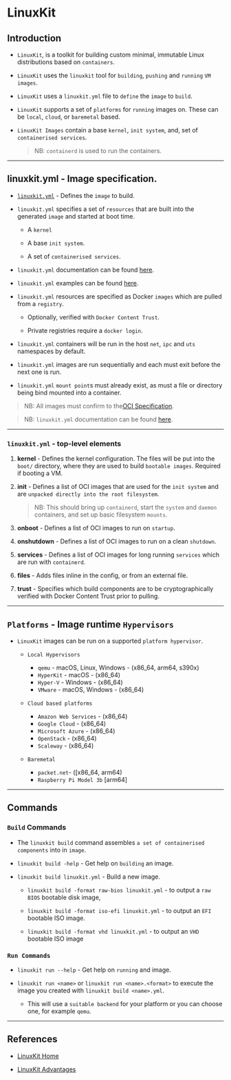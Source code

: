 # LinuxKit

## Introduction

* `LinuxKit`, is a toolkit for building custom minimal, immutable Linux distributions based on `containers`.

* `LinuxKit` uses the `linuxkit` tool for `building`, `pushing` and `running` `VM images`.

* `LinuxKit` uses a `linuxkit.yml` file to `define` the `image` to `build`.

* `LinuxKit` supports a set of `platforms` for `running` images on. These can be `local`, `cloud`, or `baremetal` based.

* `LinuxKit Images` contain a base `kernel`, `init system`, and, set of `containerised services`.

    > NB: `containerd` is used to run the containers.


---

## linuxkit.yml - Image specification.

* [`linuxkit.yml`](https://github.com/linuxkit/linuxkit/blob/master/linuxkit.yml) - Defines the `image` to build.


* `linuxkit.yml` specifies a set of `resources` that are built into the generated `image` and started at boot time. 

    * A `kernel`
    
    * A base `init system`. 
    
    * A set of `containerised services`.

* `linuxkit.yml` documentation can be found [here](https://github.com/linuxkit/linuxkit/blob/master/docs/yaml.md).

* `linuxkit.yml` examples can be found [here](https://github.com/linuxkit/linuxkit/tree/master/examples).


* `linuxkit.yml` resources are specified as Docker `images` which are pulled from a `registry`.

    * Optionally, verified with `Docker Content Trust`.

    * Private registries require a `docker login`.

* `linuxkit.yml` containers will be run in the host `net`, `ipc` and `uts` namespaces by default.

* `linuxkit.yml` images are run sequentially and each must exit before the next one is run.

* `linuxkit.yml` `mount point`s must already exist, as must a file or directory being bind mounted into a container.


> NB: All images must confirm to the[OCI Specification](https://github.com/opencontainers/runtime-spec/blob/master/spec.md).

> NB:  `linuxkit.yml` documentation can be found [here](https://github.com/linuxkit/linuxkit/blob/master/docs/yaml.md).

---

### `linuxkit.yml` - top-level elements

1. __kernel__ - Defines the kernel configuration. The files will be put into the `boot/` directory, where they are used to build `bootable images`. Required if booting a VM.

2. __init__ - Defines a list of OCI images that are used for the `init system` and are `unpacked directly into the root filesystem`.

    > NB: This should bring up `containerd`, start the `system` and `daemon` containers, and set up basic filesystem `mounts`. 

3. __onboot__ -  Defines a list of OCI images to run on `startup`.

4. __onshutdown__ - Defines a list of OCI images to run on a clean `shutdown`.

5. __services__ - Defines a list of OCI images for long running `services` which are run with `containerd`.

6. __files__ - Adds files inline in the config, or from an external file.

7. __trust__ - Specifies which build components are to be cryptographically verified with Docker Content Trust prior to pulling.

---

## `Platforms` - Image runtime `Hypervisors` 

* `LinuxKit` images can be run on a supported `platform hypervisor`.

    * `Local Hypervisors`

        * `qemu` - macOS, Linux, Windows - (x86_64, arm64, s390x)
        * `HyperKit` - macOS - (x86_64)
        * `Hyper-V` - Windows - (x86_64)
        * `VMware` - macOS, Windows - (x86_64)
    
    * `Cloud based platforms`

        * `Amazon Web Services` - (x86_64)
        * `Google Cloud` - (x86_64)
        * `Microsoft Azure` - (x86_64)
        * `OpenStack` - (x86_64)
        * `Scaleway` - (x86_64)
    
    * `Baremetal`

        * `packet.net`- ([x86_64, arm64)
        * `Raspberry Pi Model 3b` [arm64]


---

## Commands

### `Build` Commands

* The `linuxkit build` command assembles `a set of containerised components` into in `image`.

* `linuxkit build -help` - Get help on `building` an image.

* `linuxkit build linuxkit.yml` - Build a new image.

    * `linuxkit build -format raw-bios linuxkit.yml` - to output a `raw BIOS` bootable disk image, 
    
    * `linuxkit build -format iso-efi linuxkit.yml` - to output an `EFI` bootable ISO image.

    * `linuxkit build -format vhd linuxkit.yml` - to output an `VHD` bootable ISO image


### `Run Commands`

* `linuxkit run --help` - Get help on `running` and image.

* `linuxkit run <name>` or `linuxkit run <name>.<format>` to execute the image you created with `linuxkit build <name>.yml`. 

    * This will use a `suitable backend` for your platform or you can choose one, for example `qemu`. 



---

## References

* [LinuxKit Home](https://github.com/linuxkit/linuxkit)

* [LinuxKit Advantages](https://collabnix.com/top-10-reasons-why-linuxkit-is-better-than-the-traditional-os-distribution/)